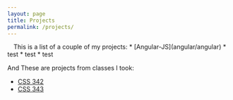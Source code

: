 ```yaml
---
layout: page
title: Projects
permalink: /projects/
---
```

<img src="http://iads-web.org/wp-content/uploads/2012/10/projects.jpg" alt="" style="padding: 5px">
This is a list of a couple of my projects:   
* [Angular-JS](angular/angular)
* test   
* test   
* test   

And These are projects from classes I took:   
* [CSS 342](https://github.com/tazzledazzle/UW-CSS/tree/master/342)   
* [CSS 343](https://github.com/tazzledazzle/UW-CSS/tree/master/343)